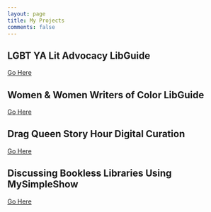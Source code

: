 ```yaml
---
layout: page
title: My Projects
comments: false
---
```


<h2>LGBT YA Lit Advocacy LibGuide</h2>

<a href="http://libapps.s3.amazonaws.com/sites/9901/guides/1008335/backups/guide_id_1008335_1588448928.html">Go Here</a>


<h2>Women & Women Writers of Color LibGuide</h2>

<a href="http://libapps.s3.amazonaws.com/sites/9901/guides/1028471/backups/guide_id_1028471_1588449070.html">Go Here</a>

    
<h2>Drag Queen Story Hour Digital Curation</h2>

<a href="https://wakelet.com/wake/cnSXJMaMIvFev9MaGFiQa">Go Here</a>

 
<h2>Discussing Bookless Libraries Using MySimpleShow</h2>

<a href="https://videos.mysimpleshow.com/vpcNap3j1o">Go Here</a>
